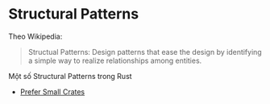 # Structural Patterns

Theo Wikipedia:

> Structual Patterns: Design patterns that ease the design by identifying a simple way to realize relationships among entities.

Một số Structural Patterns trong Rust

- [Prefer Small Crates](./small-rates.md)